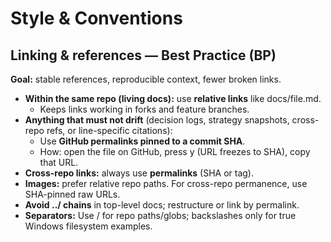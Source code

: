 <!-- status: stub; target: 150+ words -->
# Style & Conventions

## Linking & references — Best Practice (BP)

**Goal:** stable references, reproducible context, fewer broken links.

- **Within the same repo (living docs):** use **relative links** like docs/file.md.
  - Keeps links working in forks and feature branches.
- **Anything that must not drift** (decision logs, strategy snapshots, cross-repo refs, or line-specific citations):
  - Use **GitHub permalinks pinned to a commit SHA**.
  - How: open the file on GitHub, press y (URL freezes to SHA), copy that URL.
- **Cross-repo links:** always use **permalinks** (SHA or tag).
- **Images:** prefer relative repo paths. For cross-repo permanence, use SHA-pinned raw URLs.
- **Avoid ../ chains** in top-level docs; restructure or link by permalink.
- **Separators:** Use / for repo paths/globs; backslashes only for true Windows filesystem examples.


